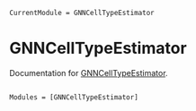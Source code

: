 ```@meta
CurrentModule = GNNCellTypeEstimator
```

# GNNCellTypeEstimator

Documentation for [GNNCellTypeEstimator](https://github.com/damourChris/GNNCellTypeEstimator.jl).

```@index
```

```@autodocs
Modules = [GNNCellTypeEstimator]
```
